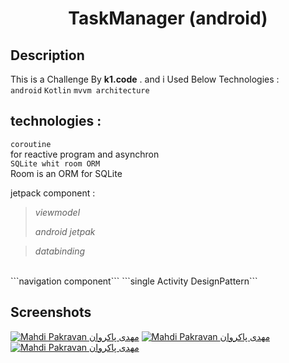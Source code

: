 
 <h1 align="center">TaskManager (android)</h1>
</p>


## Description

This is a Challenge By <b>k1.code</b> . and i Used Below Technologies :
<br/>
```android``` ```Kotlin``` ```mvvm architecture```  

## technologies :

```coroutine```
<br/>
for reactive program and asynchron
<br/>
```SQLite whit room ORM``` 
<br/>
Room is an ORM for SQLite 
<br/>

jetpack component :
>*viewmodel*
>
>*android jetpak*

>*databinding*
<br/>
```navigation component```
```single Activity DesignPattern```


## Screenshots
<a href="https://s18.picofile.com/file/8432983284/screen1.jpg" target="blank"><img src="https://s18.picofile.com/file/8432983284/screen1.jpg" alt="Mahdi Pakravan مهدی پاکروان" /></a>
<a href="https://s18.picofile.com/file/8432983318/screen2.jpg" target="blank"><img src="https://s18.picofile.com/file/8432983318/screen2.jpg" alt="Mahdi Pakravan مهدی پاکروان" /></a>
<a href="https://s19.picofile.com/file/8432983326/screen3.jpg" target="blank"><img src="https://s19.picofile.com/file/8432983326/screen3.jpg" alt="Mahdi Pakravan مهدی پاکروان" /></a>
